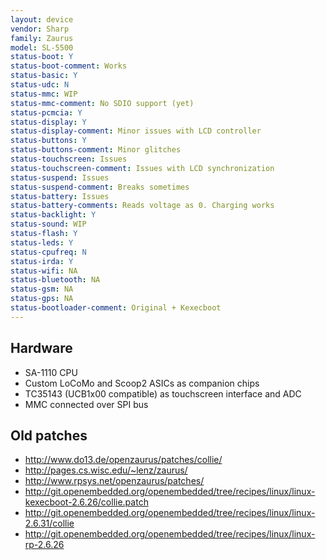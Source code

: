 ```yaml
---
layout: device
vendor: Sharp
family: Zaurus
model: SL-5500
status-boot: Y
status-boot-comment: Works
status-basic: Y
status-udc: N
status-mmc: WIP
status-mmc-comment: No SDIO support (yet)
status-pcmcia: Y
status-display: Y
status-display-comment: Minor issues with LCD controller
status-buttons: Y
status-buttons-comment: Minor glitches
status-touchscreen: Issues
status-touchscreen-comment: Issues with LCD synchronization
status-suspend: Issues
status-suspend-comment: Breaks sometimes
status-battery: Issues
status-battery-comments: Reads voltage as 0. Charging works
status-backlight: Y
status-sound: WIP
status-flash: Y
status-leds: Y
status-cpufreq: N
status-irda: Y
status-wifi: NA
status-bluetooth: NA
status-gsm: NA
status-gps: NA
status-bootloader-comment: Original + Kexecboot
---
```


Hardware
--------

* SA-1110 CPU
* Custom LoCoMo and Scoop2 ASICs as companion chips
* TC35143 (UCB1x00 compatible) as touchscreen interface and ADC
* MMC connected over SPI bus

Old patches
-----------

* <http://www.do13.de/openzaurus/patches/collie/>
* <http://pages.cs.wisc.edu/~lenz/zaurus/>
* <http://www.rpsys.net/openzaurus/patches/>
* <http://git.openembedded.org/openembedded/tree/recipes/linux/linux-kexecboot-2.6.26/collie.patch>
* <http://git.openembedded.org/openembedded/tree/recipes/linux/linux-2.6.31/collie>
* <http://git.openembedded.org/openembedded/tree/recipes/linux/linux-rp-2.6.26>
